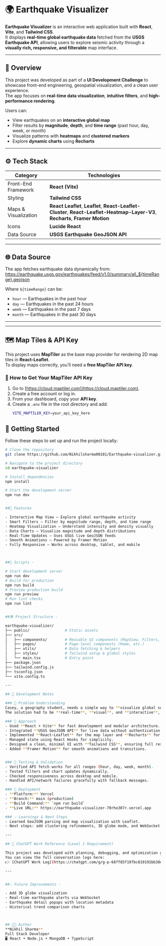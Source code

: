 # 🌍 Earthquake Visualizer

**Earthquake Visualizer** is an interactive web application built with **React**, **Vite**, and **Tailwind CSS**.  
It displays **real-time global earthquake data** fetched from the **USGS Earthquake API**, allowing users to explore seismic activity through a **visually rich, responsive, and filterable** map interface.

---

## 🧭 Overview

This project was developed as part of a **UI Development Challenge** to showcase front-end engineering, geospatial visualization, and a clean user experience.  
The app focuses on **real-time data visualization**, **intuitive filters**, and **high-performance rendering**.

Users can:
- View earthquakes on an **interactive global map**
- Filter results by **magnitude**, **depth**, and **time range** (past hour, day, week, or month)
- Visualize patterns with **heatmaps** and **clustered markers**
- Explore **dynamic charts** using **Recharts**

---

## ⚙️ Tech Stack

| Category | Technologies |
|-----------|---------------|
| Front-End Framework | **React (Vite)** |
| Styling | **Tailwind CSS** |
| Maps & Visualization | **React Leaflet**, **Leaflet**, **React-Leaflet-Cluster**, **React-Leaflet-Heatmap-Layer-V3**, **Recharts**, **Framer Motion** |
| Icons | **Lucide React** |
| Data Source | **USGS Earthquake GeoJSON API** |

---

## 🌐 Data Source

The app fetches earthquake data dynamically from:  
https://earthquake.usgs.gov/earthquakes/feed/v1.0/summary/all_${timeRange}.geojson



Where `${timeRange}` can be:
- `hour` — Earthquakes in the past hour  
- `day` — Earthquakes in the past 24 hours  
- `week` — Earthquakes in the past 7 days  
- `month` — Earthquakes in the past 30 days  

---

---

## 🗺️ Map Tiles & API Key

This project uses **MapTiler** as the base map provider for rendering 2D map tiles in **React-Leaflet**.  
To display maps correctly, you’ll need a **free MapTiler API key**.

### 🔑 How to Get Your MapTiler API Key

1. Go to [https://cloud.maptiler.com](https://cloud.maptiler.com).
2. Create a free account or log in.
3. From your dashboard, copy your **API key**.
4. Create a `.env` file in the root directory and add:
   ```bash
   VITE_MAPTILER_KEY=your_api_key_here


## 🚀 Getting Started

Follow these steps to set up and run the project locally:

```bash
# Clone the repository
git clone https://github.com/Nikhilsharma00101/Earthquake-visualizer.git

# Navigate to the project directory
cd earthquake-visualizer

# Install dependencies
npm install

# Start the development server
npm run dev


##🧩 Features

- Interactive Map View — Explore global earthquake activity
- Smart Filters — Filter by magnitude range, depth, and time range
- Heatmap Visualization — Understand intensity and density visually
- Data Charts — Visualize magnitude and depth distributions
- Real-Time Updates — Uses USGS live GeoJSON feeds
- Smooth Animations — Powered by Framer Motion
- Fully Responsive — Works across desktop, tablet, and mobile



##🧪 Scripts -

# Start development server
npm run dev
# Build for production
npm run build
# Preview production build
npm run preview
# Run lint checks
npm run lint


##🛠️ Project Structure -

earthquake-visualizer/
├── public/                # Static assets
├── src/
│   ├── components/        # Reusable UI components (MapView, Filters, Charts)
│   ├── pages/             # Page-level components (Home, etc.)
│   ├── utils/             # Data fetching & helpers
│   ├── styles/            # Tailwind setup & global styles
│   └── main.tsx           # Entry point
├── package.json
├── tailwind.config.js
├── tsconfig.json
└── vite.config.ts

---

## 📝 Development Notes

### 🎯 Problem Understanding
Casey, a geography student, needs a simple way to **visualize global seismic activity** to study earthquake patterns.  
The solution had to be **real-time**, **visual**, and **interactive**, providing filters for time, magnitude, and depth.

### 🧠 Approach
- Used **React + Vite** for fast development and modular architecture.  
- Integrated **USGS GeoJSON API** for live data without authentication.  
- Implemented **React-Leaflet** for the map layer and **Recharts** for data insights.  
- Managed state using React Hooks for simplicity.  
- Designed a clean, minimal UI with **Tailwind CSS**, ensuring full responsiveness.  
- Added **Framer Motion** for smooth animations and transitions.


### 🧪 Testing & Validation
- Verified API fetch works for all ranges (hour, day, week, month).  
- Tested filters and chart updates dynamically.  
- Checked responsiveness across desktop and mobile.  
- Handled API/network failures gracefully with fallback messages.

### 🚀 Deployment
- **Platform:** Vercel  
- **Branch:** main (production)  
- **Build Command:** `npm run build`  
- **Live URL:** https://earthquake-visualizer-70rho307r.vercel.app

### 💡 Learnings & Next Steps
- Learned GeoJSON parsing and map visualization with Leaflet.  
- Next steps: add clustering refinements, 3D globe mode, and WebSocket-based alerts.

---

## 💬 ChatGPT Work Reference (Level 1 Requirement)

This project was developed with planning, debugging, and optimization guidance through ChatGPT sessions.  
You can view the full conversation logs here:  
👉 [ChatGPT Work Log](https://chatgpt.com/g/g-p-68ff85f197bc819191bb38e8d9d591f3-aganitha-project/project)

---


##💡 Future Improvements - 

- Add 3D globe visualization
- Real-time earthquake alerts via WebSocket
- Earthquake detail popups with location metadata
- Historical trend comparison charts



## 🧑‍💻 Author
**Nikhil Sharma**  
Full Stack Developer  
🖥️ React • Node.js • MongoDB • TypeScript
